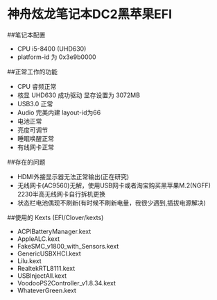 # 神舟炫龙笔记本DC2黑苹果EFI

##笔记本配置
 * CPU i5-8400 (UHD630)
 * platform-id 为 0x3e9b0000
 
##正常工作的功能

 * CPU 睿频正常
 * 核显 UHD630 成功驱动 显存设置为 3072MB
 * USB3.0 正常
 * Audio 完美内建 layout-id为66
 * 电池正常
 * 亮度可调节
 * 睡眠唤醒正常
 * 有线网卡正常

##存在的问题
* HDMI外接显示器无法正常输出(正在研究)
* 无线网卡(AC9560)无解，使用USB网卡或者淘宝购买黑苹果M.2(NGFF) 2230半高无线网卡自行拆机更换
* 状态栏电池偶现不刷新(有时候不刷新电量，我很少遇到,插拔电源解决)


##使用的 Kexts (EFI/Clover/kexts)
- ACPIBatteryManager.kext
- AppleALC.kext
- FakeSMC_v1800_with_Sensors.kext
- GenericUSBXHCI.kext
- Lilu.kext
- RealtekRTL8111.kext
- USBInjectAll.kext
- VoodooPS2Controller_v1.8.34.kext
- WhateverGreen.kext